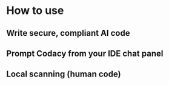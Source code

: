 # How to use

## Write secure, compliant AI code


## Prompt Codacy from your IDE chat panel
	

## Local scanning (human code)